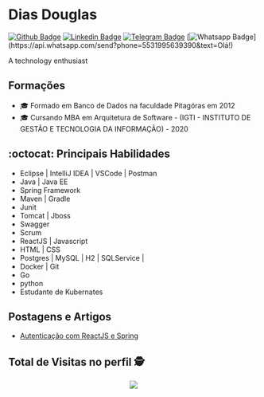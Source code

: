 # Dias Douglas 


[![Github Badge](https://img.shields.io/badge/-Github-000?style=flat-square&logo=Github&logoColor=white&link=https://github.com/douglasjava/)](https://github.com/douglasjava/)
[![Linkedin Badge](https://img.shields.io/badge/-LinkedIn-blue?style=flat-square&logo=Linkedin&logoColor=white&link=https://www.linkedin.com/in/douglas-m-dias/)](https://www.linkedin.com/in/douglas-m-dias/)
[![Telegram Badge](https://img.shields.io/badge/-Telegram-1ca0f1?style=flat-square&labelColor=1ca0f1&logo=telegram&logoColor=white&link=https://t.me/douglasdiasjava)](https://t.me/douglasdiasjava)
[![Whatsapp Badge](https://img.shields.io/badge/-Whatsapp-4CA143?style=flat-square&labelColor=4CA143&logo=whatsapp&logoColor=white&link=https://api.whatsapp.com/send?phone=5571993410330&text=Olá!)](https://api.whatsapp.com/send?phone=5531995639390&text=Olá!)


A technology enthusiast

## Formações
- 🎓 Formado em Banco de Dados na faculdade Pitagóras em 2012
- 🎓 Cursando MBA em Arquitetura de Software - (IGTI - INSTITUTO DE GESTÃO E TECNOLOGIA DA INFORMAÇÃO) - 2020


## :octocat:  Principais Habilidades
- Eclipse | IntelliJ IDEA | VSCode | Postman 
- Java | Java EE
- Spring Framework
- Maven | Gradle
- Junit 
- Tomcat | Jboss 
- Swagger 
- Scrum 
- ReactJS | Javascript
- HTML | CSS
- Postgres | MySQL | H2 | SQLService | 
- Docker | Git
- Go
- python
- Estudante de Kubernates


## Postagens e Artigos
- [Autenticação com ReactJS e Spring](https://www.linkedin.com/pulse/autentica%C3%A7%C3%A3o-com-jwt-spring-boot-e-reactjs-douglas-dias/)

## Total de Visitas no perfil :detective: <br>
 <p align="center"> 
   <img alingn="center" src="https://profile-counter.glitch.me/douglasjava/count.svg" />
 </p>
